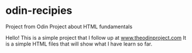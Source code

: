 # odin-recipies
Project from Odin Project about HTML fundamentals

Hello! This is a simple project that I follow up at www.theodinproject.com 
It is a simple HTML files that will show what I have learn so far.
